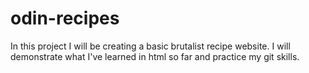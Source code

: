 # odin-recipes
In this project I will be creating a basic brutalist recipe website. I will demonstrate what I've learned in html so far and practice my git skills.